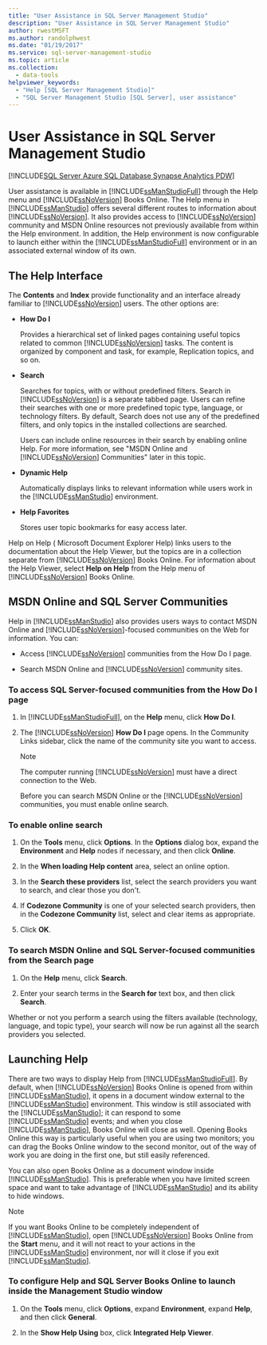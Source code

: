 ```yaml
---
title: "User Assistance in SQL Server Management Studio"
description: "User Assistance in SQL Server Management Studio"
author: rwestMSFT
ms.author: randolphwest
ms.date: "01/19/2017"
ms.service: sql-server-management-studio
ms.topic: article
ms.collection:
  - data-tools
helpviewer_keywords:
  - "Help [SQL Server Management Studio]"
  - "SQL Server Management Studio [SQL Server], user assistance"
---
```

# User Assistance in SQL Server Management Studio

[!INCLUDE[SQL Server Azure SQL Database Synapse Analytics PDW](includes/applies-to-version/sql-asdb-asdbmi-asa-pdw.md)]

User assistance is available in [!INCLUDE[ssManStudioFull](includes/ssmanstudiofull-md.md)] through the Help menu and [!INCLUDE[ssNoVersion](includes/ssnoversion-md.md)] Books Online. The Help menu in [!INCLUDE[ssManStudio](includes/ssmanstudio-md.md)] offers several different routes to information about [!INCLUDE[ssNoVersion](includes/ssnoversion-md.md)]. It also provides access to [!INCLUDE[ssNoVersion](includes/ssnoversion-md.md)] community and MSDN Online resources not previously available from within the Help environment. In addition, the Help environment is now configurable to launch either within the [!INCLUDE[ssManStudioFull](includes/ssmanstudiofull-md.md)] environment or in an associated external window of its own.  
  
## The Help Interface  

The **Contents** and **Index** provide functionality and an interface already familiar to [!INCLUDE[ssNoVersion](includes/ssnoversion-md.md)] users. The other options are:  

- **How Do I**

    Provides a hierarchical set of linked pages containing useful topics related to common [!INCLUDE[ssNoVersion](includes/ssnoversion-md.md)] tasks. The content is organized by component and task, for example, Replication topics, and so on.  

- **Search**

    Searches for topics, with or without predefined filters. Search in [!INCLUDE[ssNoVersion](includes/ssnoversion-md.md)] is a separate tabbed page. Users can refine their searches with one or more predefined topic type, language, or technology filters. By default, Search does not use any of the predefined filters, and only topics in the installed collections are searched.  
  
    Users can include online resources in their search by enabling online Help. For more information, see "MSDN Online and [!INCLUDE[ssNoVersion](includes/ssnoversion-md.md)] Communities" later in this topic.  
  
- **Dynamic Help**  
  
    Automatically displays links to relevant information while users work in the [!INCLUDE[ssManStudio](includes/ssmanstudio-md.md)] environment.  
  
- **Help Favorites**  
  
    Stores user topic bookmarks for easy access later.  
  
Help on Help ( Microsoft Document Explorer Help) links users to the documentation about the Help Viewer, but the topics are in a collection separate from [!INCLUDE[ssNoVersion](includes/ssnoversion-md.md)] Books Online. For information about the Help Viewer, select **Help on Help** from the Help menu of [!INCLUDE[ssNoVersion](includes/ssnoversion-md.md)] Books Online.  
  
## MSDN Online and SQL Server Communities

Help in [!INCLUDE[ssManStudio](includes/ssmanstudio-md.md)] also provides users ways to contact MSDN Online and [!INCLUDE[ssNoVersion](includes/ssnoversion-md.md)]-focused communities on the Web for information. You can:  

- Access [!INCLUDE[ssNoVersion](includes/ssnoversion-md.md)] communities from the How Do I page.  

- Search MSDN Online and [!INCLUDE[ssNoVersion](includes/ssnoversion-md.md)] community sites.  

### To access SQL Server-focused communities from the How Do I page  
  
1. In [!INCLUDE[ssManStudioFull](includes/ssmanstudiofull-md.md)], on the **Help** menu, click **How Do I**.  
  
2. The [!INCLUDE[ssNoVersion](includes/ssnoversion-md.md)] **How Do I** page opens. In the Community Links sidebar, click the name of the community site you want to access.  
  
    > [!NOTE]  
    > The computer running [!INCLUDE[ssNoVersion](includes/ssnoversion-md.md)] must have a direct connection to the Web.  
  
    Before you can search MSDN Online or the [!INCLUDE[ssNoVersion](includes/ssnoversion-md.md)] communities, you must enable online search.  
  
### To enable online search  
  
1. On the **Tools** menu, click **Options**. In the **Options** dialog box, expand the **Environment** and **Help** nodes if necessary, and then click **Online**.  
  
2. In the **When loading Help content** area, select an online option.  
  
3. In the **Search these providers** list, select the search providers you want to search, and clear those you don't.  
  
4. If **Codezone Community** is one of your selected search providers, then in the **Codezone Community** list, select and clear items as appropriate.  
  
5. Click **OK**.  
  
### To search MSDN Online and SQL Server-focused communities from the Search page  
  
1. On the **Help** menu, click **Search**.  

2. Enter your search terms in the **Search for** text box, and then click **Search**.  

Whether or not you perform a search using the filters available (technology, language, and topic type), your search will now be run against all the search providers you selected.  

## Launching Help

There are two ways to display Help from [!INCLUDE[ssManStudioFull](includes/ssmanstudiofull-md.md)]. By default, when [!INCLUDE[ssNoVersion](includes/ssnoversion-md.md)] Books Online is opened from within [!INCLUDE[ssManStudio](includes/ssmanstudio-md.md)], it opens in a document window external to the [!INCLUDE[ssManStudio](includes/ssmanstudio-md.md)] environment. This window is still associated with the [!INCLUDE[ssManStudio](includes/ssmanstudio-md.md)]; it can respond to some [!INCLUDE[ssManStudio](includes/ssmanstudio-md.md)] events; and when you close [!INCLUDE[ssManStudio](includes/ssmanstudio-md.md)], Books Online will close as well. Opening Books Online this way is particularly useful when you are using two monitors; you can drag the Books Online window to the second monitor, out of the way of work you are doing in the first one, but still easily referenced.  
  
You can also open Books Online as a document window inside [!INCLUDE[ssManStudio](includes/ssmanstudio-md.md)]. This is preferable when you have limited screen space and want to take advantage of [!INCLUDE[ssManStudio](includes/ssmanstudio-md.md)] and its ability to hide windows.  
  
> [!NOTE]
> If you want Books Online to be completely independent of [!INCLUDE[ssManStudio](includes/ssmanstudio-md.md)], open [!INCLUDE[ssNoVersion](includes/ssnoversion-md.md)] Books Online from the **Start** menu, and it will not react to your actions in the [!INCLUDE[ssManStudio](includes/ssmanstudio-md.md)] environment, nor will it close if you exit [!INCLUDE[ssManStudio](includes/ssmanstudio-md.md)].  

### To configure Help and SQL Server Books Online to launch inside the Management Studio window  

1. On the **Tools** menu, click **Options**, expand **Environment**, expand **Help**, and then click **General**.  

2. In the **Show Help Using** box, click **Integrated Help Viewer**.
